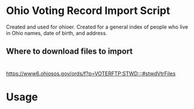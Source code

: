 # Ohio Voting Record Import Script

Created and used for ohioer. Created for a general index of people who live in Ohio names, date of birth, and address.

## Where to download files to import

#

https://www6.ohiosos.gov/ords/f?p=VOTERFTP:STWD:::#stwdVtrFiles

# Usage
